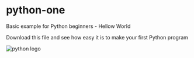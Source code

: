 # python-one
Basic example for Python beginners - Hellow World

Download this file and see how easy it is to make your first Python program


![python logo](https://github.com/roger-maia/python-one/assets/145753201/ef902594-ee6a-4e4a-839e-1b52509e083b)
